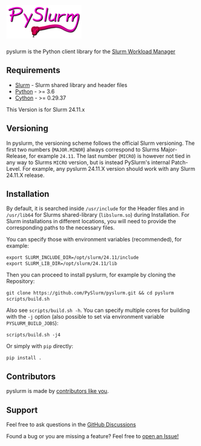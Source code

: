 # <img src="logo.png" alt="PySlurm Logo">

pyslurm is the Python client library for the [Slurm Workload Manager](https://slurm.schedmd.com)

## Requirements

* [Slurm](https://slurm.schedmd.com) - Slurm shared library and header files
* [Python](https://www.python.org) - >= 3.6
* [Cython](https://cython.org) - >= 0.29.37

This Version is for Slurm 24.11.x

## Versioning

In pyslurm, the versioning scheme follows the official Slurm versioning. The
first two numbers (`MAJOR.MINOR`) always correspond to Slurms Major-Release,
for example `24.11`.
The last number (`MICRO`) is however not tied in any way to Slurms `MICRO`
version, but is instead PySlurm's internal Patch-Level. For example, any
pyslurm 24.11.X version should work with any Slurm 24.11.X release.

## Installation

By default, it is searched inside `/usr/include` for the Header files and in
`/usr/lib64` for Slurms shared-library (`libslurm.so`) during Installation.
For Slurm installations in different locations, you will need to provide
the corresponding paths to the necessary files.

You can specify those with environment variables (recommended), for example:

```shell
export SLURM_INCLUDE_DIR=/opt/slurm/24.11/include
export SLURM_LIB_DIR=/opt/slurm/24.11/lib
```

Then you can proceed to install pyslurm, for example by cloning the Repository:

```shell
git clone https://github.com/PySlurm/pyslurm.git && cd pyslurm
scripts/build.sh
```

Also see `scripts/build.sh -h`. You can specify multiple cores for building
with the `-j` option (also possible to set via environment variable `PYSLURM_BUILD_JOBS`):

```shell
scripts/build.sh -j4
```

Or simply with `pip` directly:

```shell
pip install .
```

## Contributors

pyslurm is made by [contributors like
you](https://github.com/PySlurm/pyslurm/graphs/contributors).

## Support

Feel free to ask questions in the [GitHub
Discussions](https://github.com/orgs/PySlurm/discussions)

Found a bug or you are missing a feature? Feel free to [open an Issue!](https://github.com/PySlurm/pyslurm/issues/new)
